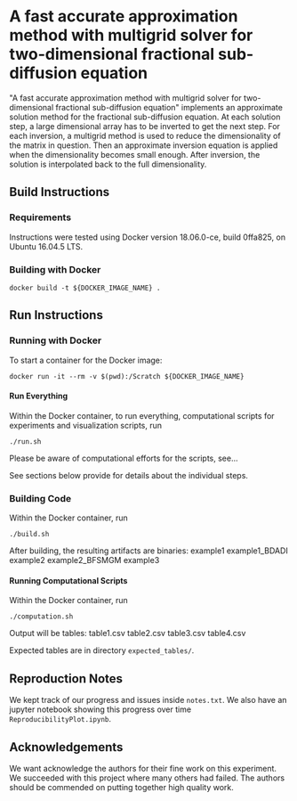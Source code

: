 # A fast accurate approximation method with multigrid solver for two-dimensional fractional sub-diffusion equation

"A fast accurate approximation method with multigrid solver for two-dimensional
fractional sub-diffusion equation" implements an approximate solution method
for the fractional sub-diffusion equation. At each solution step, a large
dimensional array has to be inverted to get the next step. For each inversion,
a multigrid method is used to reduce the dimensionality of the matrix in
question. Then an approximate inversion equation is applied when the
dimensionality becomes small enough. After inversion, the solution is
interpolated back to the full dimensionality. 

## Build Instructions

### Requirements
Instructions were tested using Docker version 18.06.0-ce, build 0ffa825, on Ubuntu 16.04.5 LTS.

### Building with Docker
    docker build -t ${DOCKER_IMAGE_NAME} .

## Run Instructions

### Running with Docker
To start a container for the Docker image:

    docker run -it --rm -v $(pwd):/Scratch ${DOCKER_IMAGE_NAME}

#### Run Everything
Within the Docker container, to run everything, computational scripts for
experiments and visualization scripts, run

    ./run.sh

Please be aware of computational efforts for the scripts, see...

See sections below provide for details about the individual steps.

### Building Code
Within the Docker container, run

    ./build.sh

After building, the resulting artifacts are binaries:
    example1
    example1_BDADI
    example2
    example2_BFSMGM
    example3

#### Running Computational Scripts
Within the Docker container, run

    ./computation.sh

Output will be tables:
    table1.csv
    table2.csv
    table3.csv
    table4.csv

Expected tables are in directory `expected_tables/`.

## Reproduction Notes
We kept track of our progress and issues inside `notes.txt`. We also have an
jupyter notebook showing this progress over time `ReproducibilityPlot.ipynb`.

## Acknowledgements
We want acknowledge the authors for their fine work on this experiment. We
succeeded with this project where many others had failed. The authors should be
commended on putting together high quality work.
